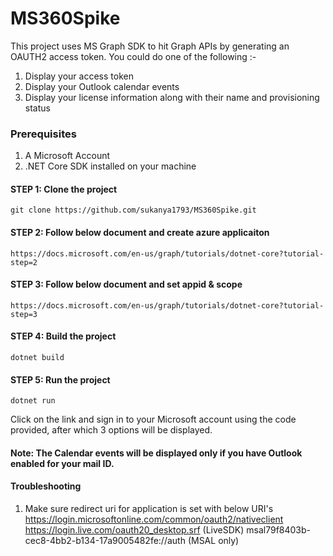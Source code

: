 # MS360Spike

This project uses MS Graph SDK to hit Graph APIs by generating an OAUTH2 access token. 
You could do one of the following :- 
1. Display your access token
2. Display your Outlook calendar events
3. Display your license information along with their name and provisioning status 

### Prerequisites

1. A Microsoft Account
2. .NET Core SDK installed on your machine

#### STEP 1: Clone the project

```git clone https://github.com/sukanya1793/MS360Spike.git```

#### STEP 2: Follow below document and create azure applicaiton
```https://docs.microsoft.com/en-us/graph/tutorials/dotnet-core?tutorial-step=2```

#### STEP 3: Follow below document and set appid & scope
```https://docs.microsoft.com/en-us/graph/tutorials/dotnet-core?tutorial-step=3```

#### STEP 4: Build the project

```dotnet build```

#### STEP 5: Run the project

```dotnet run```

Click on the link and sign in to your Microsoft account using the code provided, after which 3 options will be displayed. 
#### Note: The Calendar events will be displayed only if you have Outlook enabled for your mail ID.

#### Troubleshooting
1. Make sure redirect uri for application is set with below URI's
https://login.microsoftonline.com/common/oauth2/nativeclient 
https://login.live.com/oauth20_desktop.srf (LiveSDK) 
msal79f8403b-cec8-4bb2-b134-17a9005482fe://auth (MSAL only)
 
